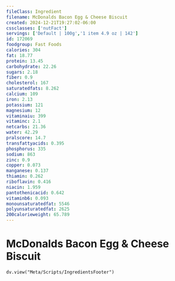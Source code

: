 ```yaml
---
fileClass: Ingredient
filename: McDonalds Bacon Egg & Cheese Biscuit
created: 2024-12-21T19:27:02-06:00
cssclasses: ['nutFact']
servings: ['Default | 100g','1 item 4.9 oz | 142']
id: 172069
foodgroup: Fast Foods
calories: 304
fat: 18.77
protein: 13.45
carbohydrate: 22.26
sugars: 2.18
fiber: 0.9
cholesterol: 167
saturatedfats: 8.262
calcium: 109
iron: 2.13
potassium: 121
magnesium: 12
vitaminaiu: 399
vitaminc: 2.1
netcarbs: 21.36
water: 42.29
pralscore: 14.7
transfattyacids: 0.395
phosphorus: 335
sodium: 863
zinc: 0.9
copper: 0.073
manganese: 0.137
thiamin: 0.262
riboflavin: 0.416
niacin: 1.959
pantothenicacid: 0.642
vitaminb6: 0.093
monounsaturatedfat: 5546
polyunsaturatedfat: 2625
200calorieweight: 65.789
---
```


# McDonalds Bacon Egg & Cheese Biscuit

```dataviewjs
dv.view("Meta/Scripts/IngredientsFooter")
```